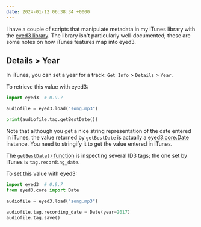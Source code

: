 ```yaml
---
date: 2024-01-12 06:38:34 +0000
---
```

I have a couple of scripts that manipulate metadata in my iTunes library with the [eyed3 library][eyed3].
The library isn't particularly well-documented; these are some notes on how iTunes features map into eyed3.

[eyed3]: https://pypi.org/project/eyed3/

## Details > Year

In iTunes, you can set a year for a track: `Get Info` > `Details` > `Year`.

To retrieve this value with eyed3:

```python
import eyed3  # 0.9.7

audiofile = eyed3.load("song.mp3")

print(audiofile.tag.getBestDate())
```

Note that although you get a nice string representation of the date entered in iTunes, the value returned by `getBestDate` is actually a [eyed3.core.Date] instance.
You need to stringify it to get the value entered in iTunes.

The [`getBestDate()` function][getBestDate] is inspecting several ID3 tags; the one set by iTunes is `tag.recording_date`.

To set this value with eyed3:

```python
import eyed3  # 0.9.7
from eyed3.core import Date

audiofile = eyed3.load("song.mp3")

audiofile.tag.recording_date = Date(year=2017)
audiofile.tag.save()
```

[eyed3.core.Date]: https://github.com/nicfit/eyeD3/blob/5108937485555c81ca992a4def7d74f860ee978d/eyed3/core.py#L246
[getBestDate]: https://github.com/nicfit/eyeD3/blob/5108937485555c81ca992a4def7d74f860ee978d/eyed3/id3/tag.py#L480
